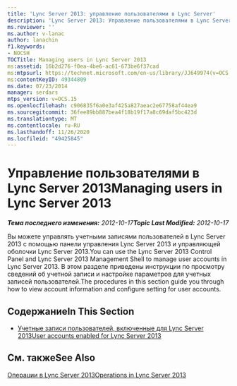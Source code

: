 ```yaml
---
title: 'Lync Server 2013: управление пользователями в Lync Server'
description: 'Lync Server 2013: Управление пользователями в Lync Server.'
ms.reviewer: ''
ms.author: v-lanac
author: lanachin
f1.keywords:
- NOCSH
TOCTitle: Managing users in Lync Server 2013
ms:assetid: 16b2d276-f0ea-4be6-ac61-673be6f37cad
ms:mtpsurl: https://technet.microsoft.com/en-us/library/JJ649974(v=OCS.15)
ms:contentKeyID: 49344809
ms.date: 07/23/2014
manager: serdars
mtps_version: v=OCS.15
ms.openlocfilehash: c906835f6a0e3af425a827aeac2e67758af44ea9
ms.sourcegitcommit: 36fee89bb887bea4f18b19f17a8c69daf5bc423d
ms.translationtype: MT
ms.contentlocale: ru-RU
ms.lasthandoff: 11/26/2020
ms.locfileid: "49425845"
---
```

# <a name="managing-users-in-lync-server-2013"></a><span data-ttu-id="698a9-103">Управление пользователями в Lync Server 2013</span><span class="sxs-lookup"><span data-stu-id="698a9-103">Managing users in Lync Server 2013</span></span>

<div data-xmlns="http://www.w3.org/1999/xhtml">

<div class="topic" data-xmlns="http://www.w3.org/1999/xhtml" data-msxsl="urn:schemas-microsoft-com:xslt" data-cs="https://msdn.microsoft.com/">

<div data-asp="https://msdn2.microsoft.com/asp">



</div>

<div id="mainSection">

<div id="mainBody"><span data-ttu-id="698a9-104">

<span> </span></span><span class="sxs-lookup"><span data-stu-id="698a9-104">

<span> </span></span></span>

<span data-ttu-id="698a9-105">_**Тема последнего изменения:** 2012-10-17_</span><span class="sxs-lookup"><span data-stu-id="698a9-105">_**Topic Last Modified:** 2012-10-17_</span></span>

<span data-ttu-id="698a9-106">Вы можете управлять учетными записями пользователей в Lync Server 2013 с помощью панели управления Lync Server 2013 и управляющей оболочки Lync Server 2013.</span><span class="sxs-lookup"><span data-stu-id="698a9-106">You can use the Lync Server 2013 Control Panel and Lync Server 2013 Management Shell to manage user accounts in Lync Server 2013.</span></span> <span data-ttu-id="698a9-107">В этом разделе приведены инструкции по просмотру сведений об учетной записи и настройке параметров для учетных записей пользователей.</span><span class="sxs-lookup"><span data-stu-id="698a9-107">The procedures in this section guide you through how to view account information and configure setting for user accounts.</span></span>

<div>

## <a name="in-this-section"></a><span data-ttu-id="698a9-108">Содержание</span><span class="sxs-lookup"><span data-stu-id="698a9-108">In This Section</span></span>

  - [<span data-ttu-id="698a9-109">Учетные записи пользователей, включенные для Lync Server 2013</span><span class="sxs-lookup"><span data-stu-id="698a9-109">User accounts enabled for Lync Server 2013</span></span>](lync-server-2013-user-accounts-enabled-for-lync-server.md)

</div>

<div>

## <a name="see-also"></a><span data-ttu-id="698a9-110">См. также</span><span class="sxs-lookup"><span data-stu-id="698a9-110">See Also</span></span>


[<span data-ttu-id="698a9-111">Операции в Lync Server 2013</span><span class="sxs-lookup"><span data-stu-id="698a9-111">Operations in Lync Server 2013</span></span>](lync-server-2013-operations.md)  
  

<span data-ttu-id="698a9-112"></div>

</div>

<span> </span>

</div>

</div>

</span><span class="sxs-lookup"><span data-stu-id="698a9-112"></div>

</div>

<span> </span>

</div>

</div>

</span></span></div>

